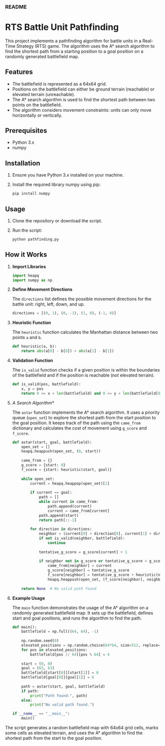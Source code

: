 ### README

# RTS Battle Unit Pathfinding

This project implements a pathfinding algorithm for battle units in a Real-Time Strategy (RTS) game. The algorithm uses the A* search algorithm to find the shortest path from a starting position to a goal position on a randomly generated battlefield map.

## Features

- The battlefield is represented as a 64x64 grid.
- Positions on the battlefield can either be ground terrain (reachable) or elevated terrain (unreachable).
- The A* search algorithm is used to find the shortest path between two points on the battlefield.
- The algorithm considers movement constraints: units can only move horizontally or vertically.

## Prerequisites

- Python 3.x
- numpy

## Installation

1. Ensure you have Python 3.x installed on your machine.
2. Install the required library numpy using pip:

    ```bash
    pip install numpy
    ```

## Usage

1. Clone the repository or download the script.
2. Run the script:

    ```bash
    python pathfinding.py
    ```

## How it Works

1. **Import Libraries**

    ```python
    import heapq
    import numpy as np
    ```

2. **Define Movement Directions**

    The `directions` list defines the possible movement directions for the battle unit: right, left, down, and up.

    ```python
    directions = [(0, 1), (0, -1), (1, 0), (-1, 0)]
    ```

3. **Heuristic Function**

    The `heuristic` function calculates the Manhattan distance between two points `a` and `b`.

    ```python
    def heuristic(a, b):
        return abs(a[0] - b[0]) + abs(a[1] - b[1])
    ```

4. **Validation Function**

    The `is_valid` function checks if a given position is within the boundaries of the battlefield and if the position is reachable (not elevated terrain).

    ```python
    def is_valid(pos, battlefield):
        x, y = pos
        return 0 <= x < len(battlefield) and 0 <= y < len(battlefield[0]) and battlefield[x][y] != 4
    ```

5. **A* Search Algorithm**

    The `astar` function implements the A* search algorithm. It uses a priority queue (`open_set`) to explore the shortest path from the start position to the goal position. It keeps track of the path using the `came_from` dictionary and calculates the cost of movement using `g_score` and `f_score`.

    ```python
    def astar(start, goal, battlefield):
        open_set = []
        heapq.heappush(open_set, (0, start))
        
        came_from = {}
        g_score = {start: 0}
        f_score = {start: heuristic(start, goal)}
        
        while open_set:
            current = heapq.heappop(open_set)[1]
            
            if current == goal:
                path = []
                while current in came_from:
                    path.append(current)
                    current = came_from[current]
                path.append(start)
                return path[::-1]
            
            for direction in directions:
                neighbor = (current[0] + direction[0], current[1] + direction[1])
                if not is_valid(neighbor, battlefield):
                    continue
                    
                tentative_g_score = g_score[current] + 1
                
                if neighbor not in g_score or tentative_g_score < g_score[neighbor]:
                    came_from[neighbor] = current
                    g_score[neighbor] = tentative_g_score
                    f_score[neighbor] = tentative_g_score + heuristic(neighbor, goal)
                    heapq.heappush(open_set, (f_score[neighbor], neighbor))
        
        return None  # No valid path found
    ```

6. **Example Usage**

    The `main` function demonstrates the usage of the A* algorithm on a randomly generated battlefield map. It sets up the battlefield, defines start and goal positions, and runs the algorithm to find the path.

    ```python
    def main():
        battlefield = np.full((64, 64), -1)
        
        np.random.seed(0)
        elevated_positions = np.random.choice(64*64, size=512, replace=False)
        for pos in elevated_positions:
            battlefield[pos // 64][pos % 64] = 4
        
        start = (0, 0)
        goal = (63, 63)
        battlefield[start[0]][start[1]] = 0
        battlefield[goal[0]][goal[1]] = 6
        
        path = astar(start, goal, battlefield)
        if path:
            print("Path found:", path)
        else:
            print("No valid path found.")

    if __name__ == "__main__":
        main()
    ```

The script generates a random battlefield map with 64x64 grid cells, marks some cells as elevated terrain, and uses the A* algorithm to find the shortest path from the start to the goal position.
